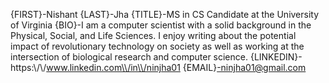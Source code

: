 {FIRST}-Nishant
{LAST}-Jha
{TITLE}-MS in CS Candidate at the University of Virginia
{BIO}-I am a computer scientist with a solid background in the Physical, Social, and Life Sciences. I enjoy writing about the potential impact of revolutionary technology on society as well as working at the intersection of biological research and computer science.
{LINKEDIN}-https:\\/\\/www.linkedin.com\\/in\\/ninjha01
{EMAIL}-ninjha01@gmail.com
